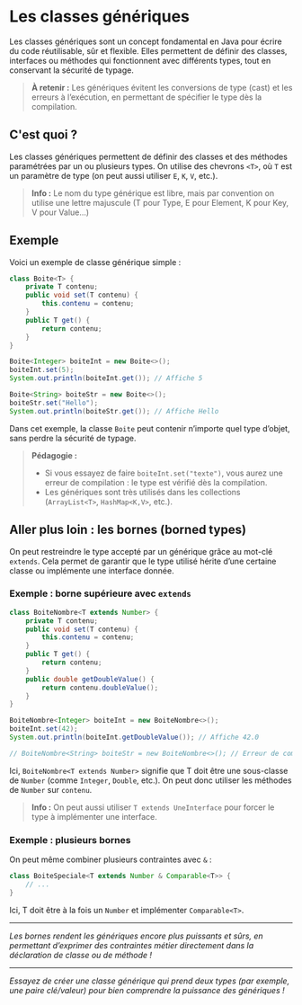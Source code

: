 # Les classes génériques

Les classes génériques sont un concept fondamental en Java pour écrire du code réutilisable, sûr et flexible. Elles permettent de définir des classes, interfaces ou méthodes qui fonctionnent avec différents types, tout en conservant la sécurité de typage.

> **À retenir :** Les génériques évitent les conversions de type (cast) et les erreurs à l’exécution, en permettant de spécifier le type dès la compilation.

## C'est quoi ?

Les classes génériques permettent de définir des classes et des méthodes paramétrées par un ou plusieurs types. On utilise des chevrons `<T>`, où `T` est un paramètre de type (on peut aussi utiliser `E`, `K`, `V`, etc.).

> **Info :** Le nom du type générique est libre, mais par convention on utilise une lettre majuscule (T pour Type, E pour Element, K pour Key, V pour Value…)

## Exemple

Voici un exemple de classe générique simple :

```java
class Boite<T> {
    private T contenu;
    public void set(T contenu) {
        this.contenu = contenu;
    }
    public T get() {
        return contenu;
    }
}

Boite<Integer> boiteInt = new Boite<>();
boiteInt.set(5);
System.out.println(boiteInt.get()); // Affiche 5

Boite<String> boiteStr = new Boite<>();
boiteStr.set("Hello");
System.out.println(boiteStr.get()); // Affiche Hello
```

Dans cet exemple, la classe `Boite` peut contenir n’importe quel type d’objet, sans perdre la sécurité de typage.

> **Pédagogie :**
> - Si vous essayez de faire `boiteInt.set("texte")`, vous aurez une erreur de compilation : le type est vérifié dès la compilation.
> - Les génériques sont très utilisés dans les collections (`ArrayList<T>`, `HashMap<K,V>`, etc.).

## Aller plus loin : les bornes (borned types)

On peut restreindre le type accepté par un générique grâce au mot-clé `extends`. Cela permet de garantir que le type utilisé hérite d’une certaine classe ou implémente une interface donnée.

### Exemple : borne supérieure avec `extends`

```java
class BoiteNombre<T extends Number> {
    private T contenu;
    public void set(T contenu) {
        this.contenu = contenu;
    }
    public T get() {
        return contenu;
    }
    public double getDoubleValue() {
        return contenu.doubleValue();
    }
}

BoiteNombre<Integer> boiteInt = new BoiteNombre<>();
boiteInt.set(42);
System.out.println(boiteInt.getDoubleValue()); // Affiche 42.0

// BoiteNombre<String> boiteStr = new BoiteNombre<>(); // Erreur de compilation !
```

Ici, `BoiteNombre<T extends Number>` signifie que T doit être une sous-classe de `Number` (comme `Integer`, `Double`, etc.). On peut donc utiliser les méthodes de `Number` sur `contenu`.

> **Info :** On peut aussi utiliser `T extends UneInterface` pour forcer le type à implémenter une interface.

### Exemple : plusieurs bornes

On peut même combiner plusieurs contraintes avec `&` :

```java
class BoiteSpeciale<T extends Number & Comparable<T>> {
    // ...
}
```

Ici, T doit être à la fois un `Number` et implémenter `Comparable<T>`.

---

*Les bornes rendent les génériques encore plus puissants et sûrs, en permettant d’exprimer des contraintes métier directement dans la déclaration de classe ou de méthode !*

---

*Essayez de créer une classe générique qui prend deux types (par exemple, une paire clé/valeur) pour bien comprendre la puissance des génériques !*

